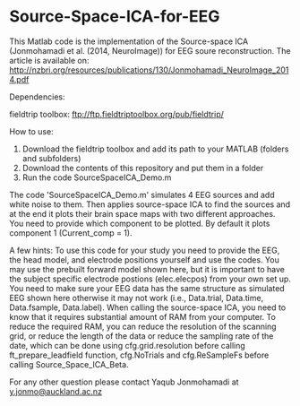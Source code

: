 # Source-Space-ICA-for-EEG
This Matlab code is the implementation of the Source-space ICA (Jonmohamadi et al. (2014, NeuroImage)) for EEG soure reconstruction. 
The article is available on:
http://nzbri.org/resources/publications/130/Jonmohamadi_NeuroImage_2014.pdf

Dependencies:

fieldtrip toolbox: ftp://ftp.fieldtriptoolbox.org/pub/fieldtrip/

How to use:

1) Download the fieldtrip toolbox and add its path to your MATLAB (folders and subfolders) 
2) Download the contents of this repository and put them in a folder
3) Run the code SourceSpaceICA_Demo.m 

The code 'SourceSpaceICA_Demo.m' simulates 4 EEG sources and add white noise to them. Then applies source-space ICA to find the sources and at the end it plots their brain space maps with two different approaches. You need to provide which component to be plotted. By default it plots component 1 (Current_comp = 1). 

A few hints:
To use this code for your study you need to provide the EEG, the head model, and electrode positions yourself and use the codes. 
You may use the prebuilt forward model shown here, but it is important to have the subject specific electrode postions (elec.elecpos) from your own set up. 
You need to make sure your EEG data has the same structure as simulated EEG shown here otherwise it may not work (i.e., Data.trial, Data.time, Data.fsample, Data.label).
When calling the source-space ICA, you need to know that it requires substantial amount of RAM from your computer.
To reduce the required RAM, you can reduce the resolution of the scanning grid, or reduce the length of the data or reduce the sampling rate of the date, which can be done using cfg.grid.resolution before calling ft_prepare_leadfield function, cfg.NoTrials and cfg.ReSampleFs before calling Source_Space_ICA_Beta.

For any other question please contact Yaqub Jonmohamadi at y.jonmo@auckland.ac.nz
